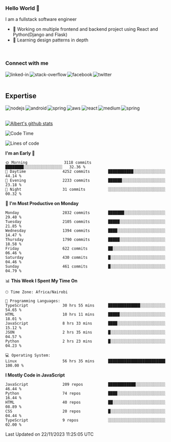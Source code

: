 

### Hello World 👋
I am a fullstack software engineer
- 🔭 Working on multiple frontend and backend project using React and Python(Django and Flask)
- 🌱 Learning design patterns in depth

<br>

### Connect with me

[<img align="left" alt="linked-in" src="https://img.shields.io/badge/linkedin-%230077B5.svg?&style=for-the-badge&logo=linkedin&logoColor=white" />](https://www.linkedin.com/in/albert-byrone/)

<!-- [<img align="left" alt="medium" src="https://img.shields.io/badge/medium-%2312100E.svg?&style=for-the-badge&logo=medium&logoColor=white" />](https://56faisal.medium.com/) -->

[<img align="left" alt="stack-overflow" src="https://img.shields.io/badge/stack%20overflow-FE7A16?logo=stack-overflow&logoColor=white&style=for-the-badge" />](https://stackoverflow.com/users/11916317/albert-byrone)

[<img align="left" alt="facebook" src="https://img.shields.io/badge/facebook-%231877F2.svg?&style=for-the-badge&logo=facebook&logoColor=white" />](https://web.facebook.com/albert.byrone.1/)

[<img align="left" alt="twitter" src="https://img.shields.io/badge/twitter-%231DA1F2.svg?&style=for-the-badge&logo=twitter&logoColor=white" />](https://twitter.com/byrone_albert)

<br>

<br>

## Expertise
<img align="left" alt="nodejs" src="https://img.shields.io/badge/python%20-%2343853D.svg?&style=for-the-badge&logo=node.js&logoColor=white" />
<img align="left" alt="android" src="https://img.shields.io/badge/Flask-3DDC84?logo=android&logoColor=white&style=for-the-badge" />
<img align="left" alt="spring" src="https://img.shields.io/badge/drf%20-%236DB33F.svg?&style=for-the-badge&logo=spring&logoColor=white" />
<img align="left" alt="aws" src="https://img.shields.io/badge/django%20AWS-%23232F3E?logo=amazon-aws&logoColor=white&style=for-the-badge" />
<img align="left" alt="react" src="https://img.shields.io/badge/react%20-%2320232a.svg?&style=for-the-badge&logo=react&logoColor=%2361DAFB" />
<img align="left" alt="medium" src="https://img.shields.io/badge/Angular-%23316192.svg?&style=for-the-badge&logo=postgresql&logoColor=white" />
<img align="left" alt="spring" src="https://img.shields.io/badge/Javascript%20-%236DB33F.svg?&style=for-the-badge&logo=spring&logoColor=white" />
<br>
<br>


[![Albert's github stats](https://github-readme-stats.vercel.app/api?username=Albert-Byrone&count_private=true&show_icons=true&theme=radical&hide_rank=false)](https://github.com/anuraghazra/github-readme-stats)

<!-- [![Top Langs](https://github-readme-stats.vercel.app/api/top-langs/?username=Albert-Byrone&layout=compact)](https://github.com/anuraghazra/github-readme-stats) -->

<!--
**Albert-Byrone/Albert-Byrone** is a ✨ _special_ ✨ repository because its `README.md` (this file) appears on your GitHub profile.

Here are some ideas to get you started:

- 🔭 I’m currently working on ...
- 🌱 I’m currently learning ...
- 👯 I’m looking to collaborate on ...
- 🤔 I’m looking for help with ...
- 💬 Ask me about ...
- 📫 How to reach me: ...
- 😄 Pronouns: ...
- ⚡ Fun fact: ...
-->


<!--START_SECTION:waka-->
![Code Time](http://img.shields.io/badge/Code%20Time-867%20hrs%205%20mins-blue)

![Lines of code](https://img.shields.io/badge/From%20Hello%20World%20I%27ve%20Written-62.7%20million%20lines%20of%20code-blue)

**I'm an Early 🐤** 

```text
🌞 Morning                3118 commits        ████████░░░░░░░░░░░░░░░░░   32.36 % 
🌆 Daytime                4252 commits        ███████████░░░░░░░░░░░░░░   44.14 % 
🌃 Evening                2233 commits        ██████░░░░░░░░░░░░░░░░░░░   23.18 % 
🌙 Night                  31 commits          ░░░░░░░░░░░░░░░░░░░░░░░░░   00.32 % 
```
📅 **I'm Most Productive on Monday** 

```text
Monday                   2832 commits        ███████░░░░░░░░░░░░░░░░░░   29.40 % 
Tuesday                  2105 commits        █████░░░░░░░░░░░░░░░░░░░░   21.85 % 
Wednesday                1394 commits        ████░░░░░░░░░░░░░░░░░░░░░   14.47 % 
Thursday                 1790 commits        █████░░░░░░░░░░░░░░░░░░░░   18.58 % 
Friday                   622 commits         ██░░░░░░░░░░░░░░░░░░░░░░░   06.46 % 
Saturday                 430 commits         █░░░░░░░░░░░░░░░░░░░░░░░░   04.46 % 
Sunday                   461 commits         █░░░░░░░░░░░░░░░░░░░░░░░░   04.79 % 
```


📊 **This Week I Spent My Time On** 

```text
🕑︎ Time Zone: Africa/Nairobi

💬 Programming Languages: 
TypeScript               30 hrs 55 mins      ██████████████░░░░░░░░░░░   54.65 % 
HTML                     10 hrs 11 mins      █████░░░░░░░░░░░░░░░░░░░░   18.01 % 
JavaScript               8 hrs 33 mins       ████░░░░░░░░░░░░░░░░░░░░░   15.12 % 
JSON                     2 hrs 35 mins       █░░░░░░░░░░░░░░░░░░░░░░░░   04.57 % 
Python                   2 hrs 23 mins       █░░░░░░░░░░░░░░░░░░░░░░░░   04.23 % 

💻 Operating System: 
Linux                    56 hrs 35 mins      █████████████████████████   100.00 % 
```

**I Mostly Code in JavaScript** 

```text
JavaScript               209 repos           ████████████░░░░░░░░░░░░░   46.44 % 
Python                   74 repos            ████░░░░░░░░░░░░░░░░░░░░░   16.44 % 
HTML                     40 repos            ██░░░░░░░░░░░░░░░░░░░░░░░   08.89 % 
CSS                      20 repos            █░░░░░░░░░░░░░░░░░░░░░░░░   04.44 % 
TypeScript               9 repos             ░░░░░░░░░░░░░░░░░░░░░░░░░   02.00 % 
```




 Last Updated on 22/11/2023 11:25:05 UTC
<!--END_SECTION:waka-->
